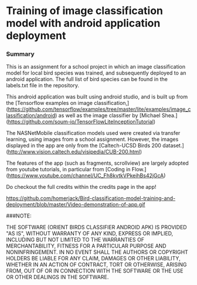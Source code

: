 # Training of image classification model with android application deployment

### Summary

This is an assignment for a school project in which an image classification model for local bird species was trained, and subsequently deployed to an android application. The full list of bird species can be found in the labels.txt file in the repository.

This android application was built using android studio, and is built up from the [Tensorflow examples on image classification,] (https://github.com/tensorflow/examples/tree/master/lite/examples/image_classification/android) as well as the image classifier by [Michael Shea.] (https://github.com/soum-io/TensorFlowLiteInceptionTutorial)

The NASNetMobile classification models used were created via transfer learning, using images from a school assignment. However, the images displayed in the app are only from the [Caltech-UCSD Birds 200 dataset.] (http://www.vision.caltech.edu/visipedia/CUB-200.html)

The features of the app (such as fragments, scrollview) are largely adopted from youtube tutorials, in particular from [Coding in Flow.] (https://www.youtube.com/channel/UC_Fh8kvtkVPkeihBs42jGcA)

Do checkout the full credits within the credits page in the app!

https://github.com/homerjack/Bird-classification-model-training-and-deployment/blob/master/Video-demonstration-of-app.gif

###NOTE:

THE SOFTWARE (ORIENT BIRDS CLASSIFIER ANDROID APK) IS PROVIDED "AS IS", WITHOUT WARRANTY OF ANY KIND, EXPRESS OR IMPLIED, INCLUDING BUT NOT LIMITED TO THE WARRANTIES OF MERCHANTABILITY, FITNESS FOR A PARTICULAR PURPOSE AND NONINFRINGEMENT. IN NO EVENT SHALL THE AUTHORS OR COPYRIGHT HOLDERS BE LIABLE FOR ANY CLAIM, DAMAGES OR OTHER LIABILITY, WHETHER IN AN ACTION OF CONTRACT, TORT OR OTHERWISE, ARISING FROM, OUT OF OR IN CONNECTION WITH THE SOFTWARE OR THE USE OR OTHER DEALINGS IN THE SOFTWARE.

